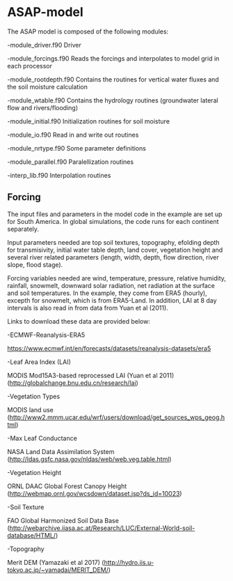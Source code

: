 # ASAP-model
The ASAP model is composed of the following modules:
  
-module_driver.f90  Driver

-module_forcings.f90 Reads the forcings and interpolates to model grid in each processor

-module_rootdepth.f90 Contains the routines for vertical water fluxes and the soil moisture calculation

-module_wtable.f90 Contains the hydrology routines (groundwater lateral flow and rivers/flooding)

-module_initial.f90 Initialization routines for soil moisture

-module_io.f90 Read in and write out routines

-module_nrtype.f90 Some parameter definitions

-module_parallel.f90 Paralellization routines

-interp_lib.f90 Interpolation routines

## Forcing

The input files and parameters in the model code in the example are set up for South America. In
global simulations, the code runs for each continent separately.

Input parameters needed are top soil textures, topography, efolding depth for transmisivity, initial water table
depth, land cover, vegetation height and several river related parameters (length, width, depth, flow direction, river slope, flood stage).

Forcing variables needed are wind, temperature, pressure, relative humidity,
rainfall, snowmelt, downward solar radiation, net radiation at the surface and
soil temperatures. In the example, they come from ERA5 (hourly), excepth for snowmelt,
which is from ERA5-Land. In addition, LAI at 8 day intervals is also read in
from data from Yuan et al (2011).

Links to download these data are provided below:


-ECMWF-Reanalysis-ERA5

https://www.ecmwf.int/en/forecasts/datasets/reanalysis-datasets/era5

-Leaf Area Index (LAI)

MODIS Mod15A3-based reprocessed LAI (Yuan et al 2011) (http://globalchange.bnu.edu.cn/research/lai)

-Vegetation Types

MODIS land use (http://www2.mmm.ucar.edu/wrf/users/download/get_sources_wps_geog.html)

-Max Leaf Conductance

NASA Land Data Assimilation System (http://ldas.gsfc.nasa.gov/nldas/web/web.veg.table.html)

-Vegetation Height

ORNL DAAC Global Forest Canopy Height (http://webmap.ornl.gov/wcsdown/dataset.jsp?ds_id=10023)

-Soil Texture

FAO Global Harmonized Soil Data Base (http://webarchive.iiasa.ac.at/Research/LUC/External-World-soil-database/HTML/)

-Topography

Merit DEM (Yamazaki et al 2017) (http://hydro.iis.u-tokyo.ac.jp/~yamadai/MERIT_DEM/)
